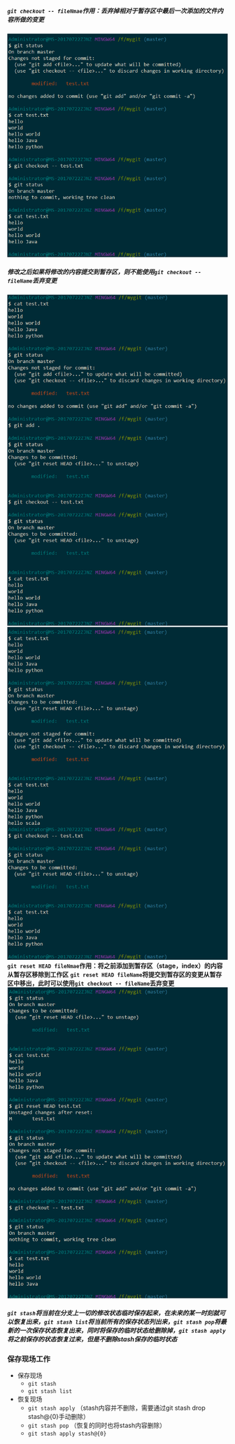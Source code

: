##### **`git checkout -- fileNmae`作用：丢弃掉相对于暂存区中最后一次添加的文件内容所做的变更**
![checkout1](img/checkout1.png)
##### **修改之后如果将修改的内容提交到暂存区，则不能使用`git checkout -- fileName`丢弃变更**
![checkout1](img/checkout2.png)
![checkout1](img/checkout3.png)
**`git reset HEAD fileNmae`作用：将之前添加到暂存区（stage，index）的内容从暂存区移除到工作区**
**`git reset HEAD fileName`将提交到暂存区的变更从暂存区中移出，此时可以使用`git checkout -- fileName`丢弃变更**
![checkout1](img/checkout.png)
##### `git stash`将当前在分支上一切的修改状态临时保存起来，在未来的某一时刻就可以恢复出来，`git stash list`将当前所有的保存状态列出来，`git stash pop`将最新的一次保存状态恢复出来，同时将保存的临时状态给删除掉，`git stash apply`将之前保存的状态恢复过来，但是不删除stash保存的临时状态
### 保存现场工作
* 保存现场
    * `git stash`
    * `git stash list`
* 恢复现场
    * `git stash apply` （stash内容并不删除，需要通过git stash drop stash@{0}手动删除）
    * `git stash pop` （恢复的同时也将stash内容删除）
    * `git stash apply stash@{0}`